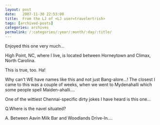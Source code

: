```yaml
---
layout: post
date:	2007-11-30 22:53:00
title:  From the LJ of <LJ user=travelertrish>
tags: [archived-posts]
categories: archives
permalink: /:categories/:year/:month/:day/:title/
---
```

Enjoyed this one very much...


High Point, NC, where I live, is located between Horneytown and Climax, North Carolina.

This is true, too. Ha!


Why can't WE have names like this and not just Bang-alore...! The closest I came to this was a couple of weeks, when we went to Mydenahalli which some people spell Maiden-ahalli....


One of the wittiest Chennai-specific dirty jokes I have heard is this one...

Q.Where is the navel situated?

A. Between Aavin Milk Bar and Woodlands Drive-In....
